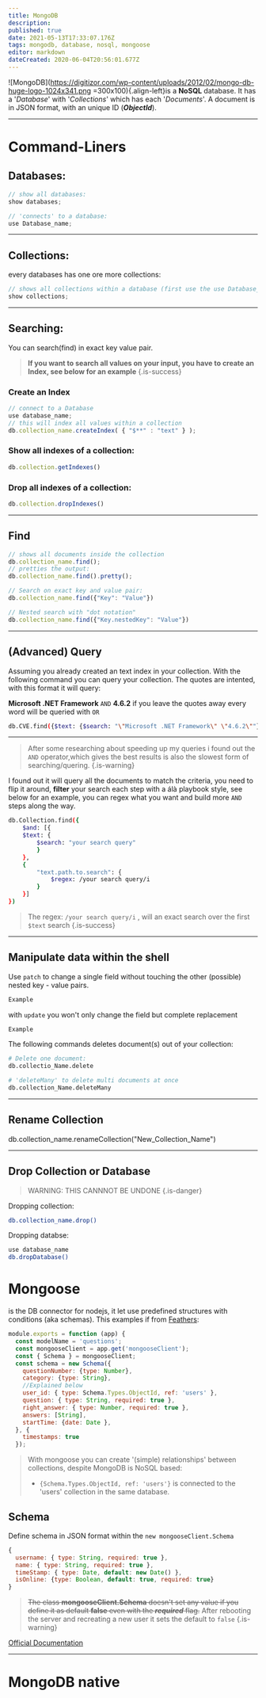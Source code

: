 ```yaml
---
title: MongoDB
description: 
published: true
date: 2021-05-13T17:33:07.176Z
tags: mongodb, database, nosql, mongoose
editor: markdown
dateCreated: 2020-06-04T20:56:01.677Z
---
```


![MongoDB](https://digitizor.com/wp-content/uploads/2012/02/mongo-db-huge-logo-1024x341.png =300x100){.align-left}is a **NoSQL** database.
It has a '*Database*' with '*Collections*' which has each '*Documents*'.
A document is in JSON format, with an unique ID (***ObjectId***).

---

# Command-Liners

## Databases:

```js
// show all databases: 
show databases;
```
```js
// 'connects' to a database:
use Database_name;
```
---
## Collections:
every databases has one ore more collections:

```js
// shows all collections within a database (first use the use Database_name command)
show collections;
```
---
## Searching:
You can search(find) in exact key value pair.
> **If you want to search all values on your input, you have to create an Index, see below for an example**
{.is-success}
### Create an Index
```js
// connect to a Database
use database_name;
// this will index all values within a collection
db.collection_name.createIndex( { "$**" : "text" } );
```

### Show all indexes of a collection:

```js
db.collection.getIndexes()
``` 


### Drop all indexes of a collection:

```js
db.collection.dropIndexes()
``` 
---
## Find
```js
// shows all documents inside the collection
db.collection_name.find();
// pretties the output:
db.collection_name.find().pretty();
```
```js
// Search on exact key and value pair:
db.collection_name.find({"Key": "Value"})
```
```js
// Nested search with "dot notation"
db.collection_name.find({"Key.nestedKey": "Value"})
```
---

## (Advanced) Query
Assuming you already created an text index in your collection.
With the following command you can query your collection.
The quotes are intented, with this format it will query:

**Microsoft .NET Framework** `AND` **4.6.2**
if you leave the quotes away every word will be queried with `OR`

```bash
db.CVE.find({$text: {$search: "\"Microsoft .NET Framework\" \"4.6.2\""}}).pretty()
```

---

> After some researching about speeding up my queries i found out the `AND` operator,which gives the best results is also the slowest form of searching/quering.
{.is-warning}

I found out it will query all the documents to match the criteria, you need to flip it around, **filter** your search each step with a álà playbook style, see below for an example, you can regex what you want and build more `AND` steps along the way.




```bash
db.Collection.find({
	$and: [{
  	$text: {
    	$search: "your search query"
		}
	},
	{
		"text.path.to.search": {
			$regex: /your search query/i
		}
	}]
})
```

> The regex: `/your search query/i` , will an exact search over the first `$text` search
{.is-success}


----

## Manipulate data within the shell
Use `patch` to change a single field without touching the other (possible) nested key - value pairs.

```bash
Example
```

with `update` you won't only change the field but complete replacement

```bash
Example
```

The following commands deletes document(s) out of your collection:
```bash
# Delete one document:
db.collectio_Name.delete
```
``` bash
# 'deleteMany' to delete multi documents at once
db.collection_Name.deleteMany
```


---
## Rename Collection

db.collection_name.renameCollection("New_Collection_Name")

---
## Drop Collection or Database
> WARNING: THIS CANNNOT BE UNDONE
{.is-danger}

Dropping collection:
```bash
db.collection_name.drop()

```

Dropping databse:
```bash
use database_name
db.dropDatabase()
```


# Mongoose

is the DB connector for nodejs, it let use predefined structures with conditions (aka schemas).
This examples if from [Feathers](/Feathers):
```js
module.exports = function (app) {
  const modelName = 'questions';
  const mongooseClient = app.get('mongooseClient');
  const { Schema } = mongooseClient;
  const schema = new Schema({
    questionNumber: {type: Number},
    category: {type: String},
    //Explained below
    user_id: { type: Schema.Types.ObjectId, ref: 'users' },
    question: { type: String, required: true },
    right_answer: { type: Number, required: true },
    answers: [String],
    startTime: {date: Date },
  }, {
    timestamps: true
  });
```

> With mongoose you can create '(simple) relationships' between collections, despite MongoDB is NoSQL based:
> - `{Schema.Types.ObjectId, ref: 'users'}` is connected to the 'users' collection in the same database.

## Schema
Define schema in JSON format within the `new mongooseClient.Schema`

```js
{
  username: { type: String, required: true },
  name: { type: String, required: true },
  timeStamp: { type: Date, default: new Date() },
  isOnline: {type: Boolean, default: true, required: true}
}
```
> ~~The class **mongooseClient.Schema** doesn't set any value if you define it as default **false** even with the ***required*** flag.~~ 
After rebooting the server and recreating a new user it sets the default to `false`
{.is-warning}


[Official Documentation](http://mongoosejs.com/docs/models.html)

---
# MongoDB native

```bash
```